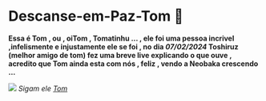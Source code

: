 # Descanse-em-Paz-Tom 💓
**Essa é Tom , ou , oiTom , Tomatinhu ... , ele foi uma pessoa incrivel ,infelismente e injustamente ele se foi , no dia _07/02/2024_ Toshiruz (melhor amigo de tom) fez uma breve live explicando o que ouve , acredito que Tom ainda esta com nós  , feliz , vendo a Neobaka crescendo ...**

![](https://media1.tenor.com/m/A2c9AChAekQAAAAC/tt.gif)    _Sigam ele [Tom](www.youtube.com/@OiTom)_
